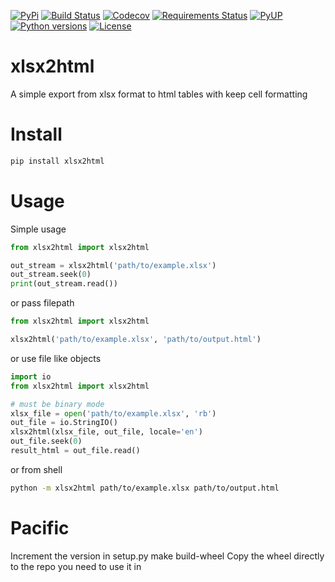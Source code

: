 [![PyPi](https://img.shields.io/pypi/v/xlsx2html.svg)](https://pypi.python.org/pypi/xlsx2html)
[![Build Status](https://travis-ci.org/Apkawa/xlsx2html.svg?branch=master)](https://travis-ci.org/Apkawa/xlsx2html)
[![Codecov](https://codecov.io/gh/Apkawa/xlsx2html/branch/master/graph/badge.svg)](https://codecov.io/gh/Apkawa/xlsx2html)
[![Requirements Status](https://requires.io/github/Apkawa/xlsx2html/requirements.svg?branch=master)](https://requires.io/github/Apkawa/xlsx2html/requirements/?branch=master)
[![PyUP](https://pyup.io/repos/github/Apkawa/xlsx2html/shield.svg)](https://pyup.io/repos/github/Apkawa/xlsx2html)
[![Python versions](https://img.shields.io/pypi/pyversions/xlsx2html.svg)]()
[![License](https://img.shields.io/badge/license-MIT-blue.svg)](LICENSE)

# xlsx2html

A simple export from xlsx format to html tables with keep cell formatting


# Install

```bash
pip install xlsx2html
```


# Usage
Simple usage
```python
from xlsx2html import xlsx2html

out_stream = xlsx2html('path/to/example.xlsx')
out_stream.seek(0)
print(out_stream.read())

```

or pass filepath
```python
from xlsx2html import xlsx2html

xlsx2html('path/to/example.xlsx', 'path/to/output.html')
```
or use file like objects

```python
import io
from xlsx2html import xlsx2html

# must be binary mode
xlsx_file = open('path/to/example.xlsx', 'rb')
out_file = io.StringIO()
xlsx2html(xlsx_file, out_file, locale='en')
out_file.seek(0)
result_html = out_file.read()
```

or from shell

```bash
python -m xlsx2html path/to/example.xlsx path/to/output.html
```

# Pacific

Increment the version in setup.py
make build-wheel
Copy the wheel directly to the repo you need to use it in
